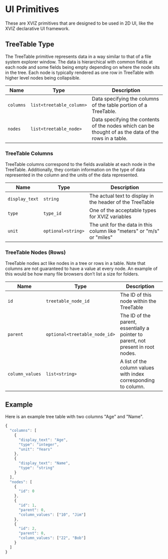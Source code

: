 # UI Primitives

These are XVIZ primitives that are designed to be used in 2D UI, like the XVIZ declarative UI
framework.

## TreeTable Type

The TreeTable primitive represents data in a way similar to that of a file system explorer window.
The data is hierarchical with common fields at each node and some fields being empty depending on
where the node sits in the tree. Each node is typically rendered as one row in TreeTable with higher
level nodes being collapsible.

| Name      | Type                     | Description                                                                                           |
| --------- | ------------------------ | ----------------------------------------------------------------------------------------------------- |
| `columns` | `list<treetable_column>` | Data specifying the columns of the table portion of a TreeTable.                                      |
| `nodes`   | `list<treetable_node>`   | Data specifying the contents of the nodes which can be thought of as the data of the rows in a table. |

### TreeTable Columns

TreeTable columns correspond to the fields available at each node in the TreeTable. Additionally,
they contain information on the type of data represented in the column and the units of the data
represented.

| Name           | Type               | Description                                                            |
| -------------- | ------------------ | ---------------------------------------------------------------------- |
| `display_text` | `string`           | The actual text to display in the header of the TreeTable              |
| `type`         | `type_id`          | One of the acceptable types for XVIZ variables                         |
| `unit`         | `optional<string>` | The unit for the data in this column like "meters" or "m/s" or "miles" |

### TreeTable Nodes (Rows)

TreeTable nodes act like nodes in a tree or rows in a table. Note that columns are not guaranteed to
have a value at every node. An example of this would be how many file browsers don’t list a size for
folders.

| Name            | Type                          | Description                                                                       |
| --------------- | ----------------------------- | --------------------------------------------------------------------------------- |
| `id`            | `treetable_node_id`           | The ID of this node within the TreeTable                                          |
| `parent`        | `optional<treetable_node_id>` | The ID of the parent, essentially a pointer to parent, not present in root nodes. |
| `column_values` | `list<string>`                | A list of the column values with index corresponding to column.                   |

## Example

Here is an example tree table with two columns "Age" and "Name".

```javascript
{
  "columns": [
    {
      "display_text": "Age",
      "type": "integer",
      "unit": "Years"
    },
    {
      "display_text": "Name",
      "type": "string"
    }
  ],
  "nodes": [
    {
      "id": 0
    },
    {
      "id": 1,
      "parent": 0,
      "column_values": ["10", "Jim"]
    },
    {
      "id": 2,
      "parent": 0,
      "column_values": ["22", "Bob"]
    }
  ]
}
```
